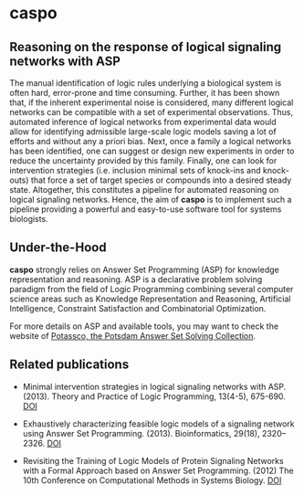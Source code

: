 caspo
=====

Reasoning on the response of logical signaling networks with ASP
----------------------------------------------------------------

The manual identification of logic rules underlying a biological system is
often hard, error-prone and time consuming. 
Further, it has been shown that, if the inherent experimental noise is considered, many different logical networks
can be compatible with a set of experimental observations. 
Thus, automated inference of logical networks from experimental data would allow for
identifying admissible large-scale logic models saving a lot of efforts and without any a priori bias. 
Next, once a family a logical networks has been identified, one can suggest or design new experiments in order to reduce the uncertainty provided by this family.
Finally, one can look for intervention strategies (i.e. inclusion minimal sets of knock-ins and knock-outs) that force
a set of target species or compounds into a desired steady state. 
Altogether, this constitutes a pipeline for automated reasoning on logical signaling networks. 
Hence, the aim of **caspo** is to implement such a pipeline providing a powerful and easy-to-use software tool for systems biologists.

Under-the-Hood
--------------

**caspo** strongly relies on Answer Set Programming (ASP) for knowledge representation and reasoning.
ASP is a declarative problem solving paradigm from the field of Logic Programming combining several computer science areas such as Knowledge Representation and Reasoning, Artificial Intelligence, Constraint Satisfaction and Combinatorial Optimization.

For more details on ASP and available tools, you may want to check the website of [Potassco, the Potsdam Answer Set Solving Collection](http://potassco.sourceforge.net/).

Related publications
--------------------

* Minimal intervention strategies in logical signaling networks with ASP. (2013). Theory and Practice of Logic Programming, 13(4-5), 675-690. [DOI](http://dx.doi.org/10.1017/S1471068413000422)

* Exhaustively characterizing feasible logic models of a signaling network using Answer Set Programming. (2013). Bioinformatics, 29(18), 2320–2326. [DOI](http://dx.doi.org/10.1093/bioinformatics/btt393)

* Revisiting the Training of Logic Models of Protein Signaling Networks with a Formal Approach based on Answer Set Programming. (2012) The 10th Conference on Computational Methods in Systems Biology. [DOI](http://dx.doi.org/10.1007/978-3-642-33636-2_20)
